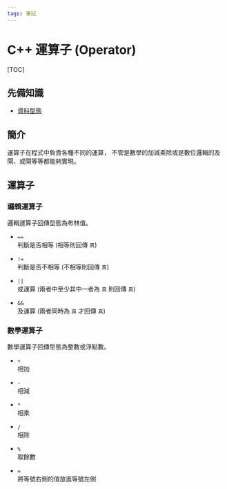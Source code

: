 ```yaml
---
tags: 筆記
---
```


# C++ 運算子 (Operator)

[TOC]

## 先備知識

- [資料型態](資料型態.md)

## 簡介

運算子在程式中負責各種不同的運算，
不管是數學的加減乘除或是數位邏輯的及閘、或閘等等都能夠實現。  

## 運算子

### 邏輯運算子

邏輯運算子回傳型態為布林值。  

- `==`  
判斷是否相等 (相等則回傳 `真`)

- `!=`  
判斷是否不相等 (不相等則回傳 `真`)

- `||`  
或運算 (兩者中至少其中一者為 `真` 則回傳 `真`)

- `&&`  
及運算 (兩者同時為 `真` 才回傳 `真`)

### 數學運算子

數學運算子回傳型態為整數或浮點數。  

- `+`  
相加

- `-`  
相減

- `*`  
相乘

- `/`  
相除

- `%`  
取餘數

- `=`  
將等號右側的值放進等號左側